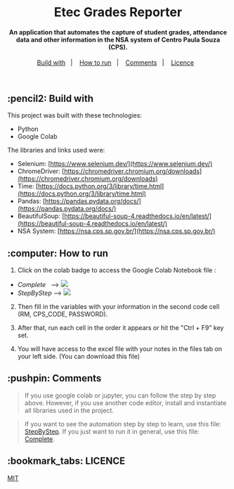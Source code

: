 <h1 align="center">
  <h1 align="center">Etec Grades Reporter</h1>
</h1>

<h4 align="center">
  An application that automates the capture of student grades, attendance data and other information in the NSA system of Centro Paula Souza (CPS).
</h4>

<p align="center">
  <a href="#Build">Build with</a>&nbsp;&nbsp;&nbsp;|&nbsp;&nbsp;&nbsp;
  <a href="#how-to-run">How to run</a>&nbsp;&nbsp;&nbsp;|&nbsp;&nbsp;&nbsp;
  <a href="#comments">Comments</a>&nbsp;&nbsp;&nbsp;|&nbsp;&nbsp;&nbsp;
  <a href="#licence">Licence</a>&nbsp;&nbsp;&nbsp;
</p><br>

<h2 id="Build">:pencil2: Build with</h2>

This project was built with these technologies:

- Python
- Google Colab

The libraries and links used were:

- Selenium: [https://www.selenium.dev/](https://www.selenium.dev/)
- ChromeDriver: [https://chromedriver.chromium.org/downloads](https://chromedriver.chromium.org/downloads)
- Time: [https://docs.python.org/3/library/time.html](https://docs.python.org/3/library/time.html)
- Pandas: [https://pandas.pydata.org/docs/](https://pandas.pydata.org/docs/)
- BeautifulSoup: [https://beautiful-soup-4.readthedocs.io/en/latest/](https://beautiful-soup-4.readthedocs.io/en/latest/)
- NSA System: [https://nsa.cps.sp.gov.br/](https://nsa.cps.sp.gov.br/)

<h2 id="how-to-run">:computer: How to run</h2>

1. Click on the colab badge to access the Google Colab Notebook file : 

- *Complete*&nbsp;&nbsp; --> <a href="https://colab.research.google.com/github/YujiYashima/etec-grades-reporter/blob/main/etec_students_grades.ipynb" target="_parent"><img src="https://colab.research.google.com/assets/colab-badge.svg"></a>
- *StepByStep* --> <a href="https://colab.research.google.com/github/YujiYashima/etec-grades-reporter/blob/main/step_by_step.ipynb" target="_parent"><img src="https://colab.research.google.com/assets/colab-badge.svg"></a>

2. Then fill in the variables with your information in the second code cell (RM, CPS_CODE, PASSWORD).

3. After that, run each cell in the order it appears or hit the "Ctrl + F9" key set.

4. You will have access to the excel file with your notes in the files tab on your left side. (You can download this file)

<h2 id="comments">:pushpin: Comments</h2>

> If you use google colab or jupyter, you can follow the step by step above. However, if you use another code editor, install and instantiate all libraries used in the project.

> If you want to see the automation step by step to learn, use this file: [StepByStep](https://github.com/YujiYashima/Etec-Grades-Reporter/blob/main/step_by_step.ipynb). If you just want to run it in general, use this file: [Complete](https://github.com/YujiYashima/Etec-Grades-Reporter/blob/main/etec_students_grades.ipynb).

<h2 id="licence">:bookmark_tabs: LICENCE</h2> 

[MIT](https://github.com/YujiYashima/Etec-Grades-Reporter/blob/main/LICENSE)



